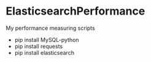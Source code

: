 # ElasticsearchPerformance
My performance measuring scripts

 - pip install MySQL-python
 - pip install requests
 - pip install elasticsearch
